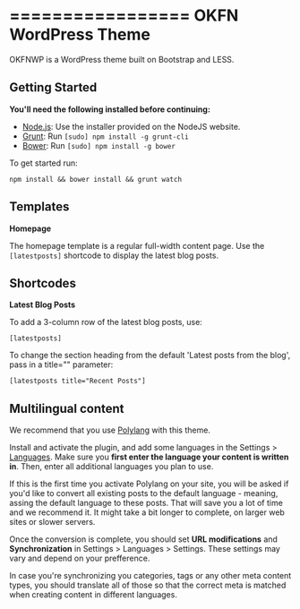 =================
OKFN WordPress Theme
=================

OKFNWP is a WordPress theme built on Bootstrap and LESS.

Getting Started
---------------
**You'll need the following installed before continuing:**
  * [Node.js](http://nodejs.org): Use the installer provided on the NodeJS website.
  * [Grunt](http://gruntjs.com/): Run `[sudo] npm install -g grunt-cli`
  * [Bower](http://bower.io): Run `[sudo] npm install -g bower`

To get started run:

`npm install && bower install && grunt watch`


Templates
---------

**Homepage**

The homepage template is a regular full-width content page. Use the `[latestposts]` shortcode to display the latest blog posts.


Shortcodes
----------

**Latest Blog Posts**

To add a 3-column row of the latest blog posts, use:

  `[latestposts]`

To change the section heading from the default 'Latest posts from the blog', pass in a title="" parameter:

`[latestposts title="Recent Posts"]`

Multilingual content
--------------------

We recommend that you use [Polylang](https://wordpress.org/plugins/polylang/) with this theme.

Install and activate the plugin, and add some languages in the Settings > [Languages](https://polylang.pro/doc/create-languages/). Make sure you **first enter the language your content is written in**. Then, enter all additional languages you plan to use.

If this is the first time you activate Polylang on your site, you will be asked if you'd like to convert all existing posts to the default language - meaning, assing the default language to these posts. That will save you a lot of time and we recommend it. It might take a bit longer to complete, on larger web sites or slower servers.

Once the conversion is complete, you should set **URL modifications** and **Synchronization** in Settings > Languages > Settings. These settings may vary and depend on your prefference.

In case you're synchronizing you categories, tags or any other meta content types, you should translate all of those so that the correct meta is matched when creating content in different languages.
